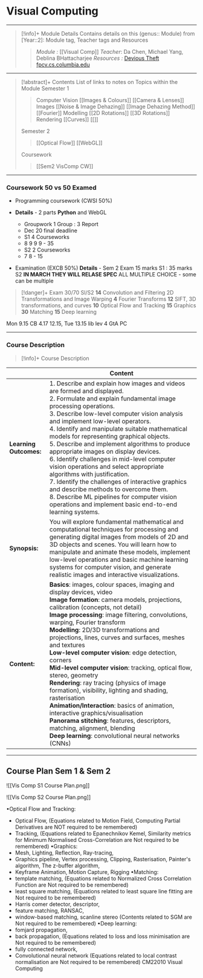 # Visual Computing 
---
> [!info]+ Module Details
> Contains details on this (genus:: Module) from [Year::2]: Module tag, Teacher tags and Resources 
> > *Module :* [[Visual Comp]]
> > *Teacher*: Da Chen, Michael Yang, Deblina BHattacharjee
> > *Resources :* [Devious Theft](https://youtube.com/@firstprinciplesofcomputerv3258?si=13w-fqmlju8KlZ_s) [fpcv.cs.columbia.edu](https://fpcv.cs.columbia.edu/)

---
> [!abstract]+ Contents
> List of links to notes on Topics within the Module
> Semester 1
> > Computer Vision
> >[[Images & Colours]]
> >[[Camera & Lenses]]
> > Images
> > [[Noise & Image Dehazing]]
> > [[Image Dehazing Method]]
> > [[Fourier]]
> > Modelling 
> > [[2D Rotations]]
> > [[3D Rotations]]
> > Rendering
> > [[Curves]]
> > [[]]
> 
> Semester 2
> > [[Optical Flow]]
> > [[WebGL]]
> 
> Coursework
> > [[Sem2 VisComp CW]]

---
### Coursework 50 vs 50 Examed
- Programming coursework (CWSI 50%)
- **Details** - 2 parts **Python** and WebGL
	- Groupwork 1 Group : 3 Report
	- Dec 20 final deadline
	- S1 4 Courseworks 
	- 8 9 9 9 - 35
	- S2 2 Courseworks
	- 7 8 - 15
	
- Examination (EXCB 50%)
	**Details** - Sem 2 Exam 
	15 marks S1 : 35 marks S2
	**IN MARCH THEY WILL RELASE SPEC**
	ALL MULTIPLE CHOICE - some can be multiple

> [!danger]+ Exam
> 30/70 Sl/S2
> **14** Convolution and Filtering
> 2D Transformations and Image Warping
> **4**   Fourier Transforms
> **12** SIFT, 3D transformations, and curves
> **10** Optical Flow and Tracking
> **15** Graphics
> **30** Matching
> **15** Deep learning


Mon 9.15 CB 4.17 12.15, Tue 13.15 lib lev 4 GtA PC 

---
### Course Description

> [!info]+  Course Description
> 
|                        | Content                                                                                                                                                                                                                                                                                                                                                                                                                                                                                                                                                                                                                                                                                                                                                                                                                                                      |
| ---------------------- | ------------------------------------------------------------------------------------------------------------------------------------------------------------------------------------------------------------------------------------------------------------------------------------------------------------------------------------------------------------------------------------------------------------------------------------------------------------------------------------------------------------------------------------------------------------------------------------------------------------------------------------------------------------------------------------------------------------------------------------------------------------------------------------------------------------------------------------------------------------ |
| **Learning Outcomes:** | 1. Describe and explain how images and videos are formed and displayed. <br>2. Formulate and explain fundamental image processing operations. <br>3. Describe low-level computer vision analysis and implement low-level operators. <br>4. Identify and manipulate suitable mathematical models for representing graphical objects. <br>5. Describe and implement algorithms to produce appropriate images on display devices. <br>6. Identify challenges in mid-level computer vision operations and select appropriate algorithms with justification. <br>7. Identify the challenges of interactive graphics and describe methods to overcome them. <br>8. Describe ML pipelines for computer vision operations and implement basic end-to-end learning systems.                                                                                           |
| **Synopsis:**          | You will explore fundamental mathematical and computational techniques for processing and generating digital images from models of 2D and 3D objects and scenes. You will learn how to manipulate and animate these models, implement low-level operations and basic machine learning systems for computer vision, and generate realistic images and interactive visualizations.                                                                                                                                                                                                                                                                                                                                                                                                                                                                             |
| **Content:**           | **Basics**: images, colour spaces, imaging and display devices, video  <br>**Image formation**: camera models, projections, calibration (concepts, not detail)  <br>**Image processing**: image filtering, convolutions, warping, Fourier transform  <br>**Modelling**: 2D/3D transformations and projections, lines, curves and surfaces, meshes and textures  <br>**Low-level computer vision**: edge detection, corners  <br>**Mid-level computer vision**: tracking, optical flow, stereo, geometry  <br>**Rendering**: ray tracing (physics of image formation), visibility, lighting and shading, rasterisation  <br>**Animation/Interaction**: basics of animation, interactive graphics/visualisation  <br>**Panorama stitching**: features, descriptors, matching, alignment, blending  <br>**Deep learning**: convolutional neural networks (CNNs) |

---
## Course Plan Sem 1 & Sem 2

![[Vis Comp S1 Course Plan.png]]

![[Vis Comp S2 Course Plan.png]]



•Optical Flow and Tracking:
- Optical Flow, (Equations related to Motion Field, Computing Partial Derivatives are NOT required to be remembered)
- Tracking, (Equations related to Epanechnikov Kemel, Similarity metrics for Minimum Normalised Cross-Correlation are Not
required to be remembered)
•Graphics:
- Mesh, Lighting, Reflection, Ray-tracing,
- Graphics pipeline, Vertex processing, Clipping, Rasterisation, Painter's algorithm, The z-buffer algorithm,
- Keyframe Animation, Motion Capture, Rigging
•Matching:
- template matching, (Equations related to Normalized Cross Correlation Function are Not required to be remembered)
- least square matching, (Equations related to least square line fitting are Not required to be remembered)
- Harris comer detector, descriptor,
- feature matching, RANSAC,
- window-based matching, scanline stereo (Contents related to SGM are Not required to be remembered)
•Deep learning:
- fomjard propagation,
- back propagation, (Equations related to loss and loss minimisation are Not required to be remembered)
- fully connected network,
- Convolutional neural network (Equations related to local contrast normalisation are Not required to be remembered)
CM22010 Visual Computing
